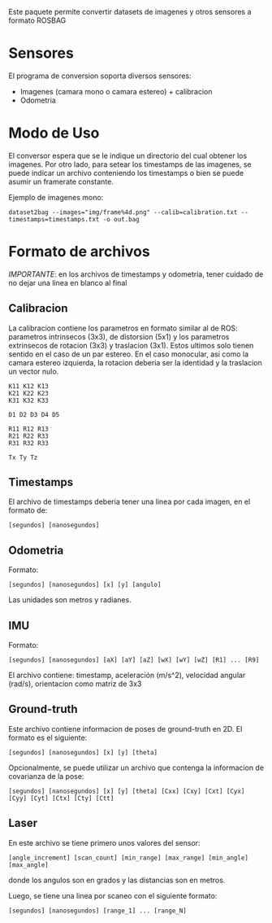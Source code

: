 Este paquete permite convertir datasets de imagenes y otros sensores a formato ROSBAG

# Sensores

El programa de conversion soporta diversos sensores:

* Imagenes (camara mono o camara estereo) + calibracion
* Odometria

# Modo de Uso

El conversor espera que se le indique un directorio del cual obtener los imagenes. Por otro lado, para setear
los timestamps de las imagenes, se puede indicar un archivo conteniendo los timestamps o bien se puede asumir un framerate
constante.

Ejemplo de imagenes mono:

    dataset2bag --images="img/frame%4d.png" --calib=calibration.txt --timestamps=timestamps.txt -o out.bag

# Formato de archivos

*IMPORTANTE*: en los archivos de timestamps y odometria, tener cuidado de no dejar una linea en blanco al final

## Calibracion

La calibracion contiene los parametros en formato similar al de ROS: parametros intrinsecos (3x3), de distorsion (5x1) y los parametros extrinsecos de rotacion (3x3) y traslacion (3x1).
Estos ultimos solo tienen sentido en el caso de un par estereo. En el caso monocular, asi como la camara estereo izquierda, la rotacion deberia ser la identidad y la traslacion un vector nulo.

    K11 K12 K13
    K21 K22 K23
    K31 K32 K33

    D1 D2 D3 D4 D5

    R11 R12 R13
    R21 R22 R33
    R31 R32 R33

    Tx Ty Tz

## Timestamps

El archivo de timestamps deberia tener una linea por cada imagen, en el formato de:

    [segundos] [nanosegundos]

## Odometria

Formato:

    [segundos] [nanosegundos] [x] [y] [angulo]

Las unidades son metros y radianes.

## IMU

Formato:

    [segundos] [nanosegundos] [aX] [aY] [aZ] [wX] [wY] [wZ] [R1] ... [R9]

El archivo contiene: timestamp, aceleración (m/s^2), velocidad angular (rad/s), orientacion como matriz
de 3x3

## Ground-truth

Este archivo contiene informacion de poses de ground-truth en 2D. El formato es el siguiente:

    [segundos] [nanosegundos] [x] [y] [theta]

Opcionalmente, se puede utilizar un archivo que contenga la informacion de covarianza de la pose:

    [segundos] [nanosegundos] [x] [y] [theta] [Cxx] [Cxy] [Cxt] [Cyx] [Cyy] [Cyt] [Ctx] [Cty] [Ctt]

## Laser

En este archivo se tiene primero unos valores del sensor:

    [angle_increment] [scan_count] [min_range] [max_range] [min_angle] [max_angle]

donde los angulos son en grados y las distancias son en metros.

Luego, se tiene una linea por scaneo con el siguiente formato:

    [segundos] [nanosegundos] [range_1] ... [range_N]


